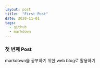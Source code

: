 ```yaml
---
layout: post
title:  "First Post"
date: 2020-11-01
tags:
  - github
  - markdown
---
```


### 첫 번째 Post ###

markdown을 공부하기 위한 web blog로 활용하기